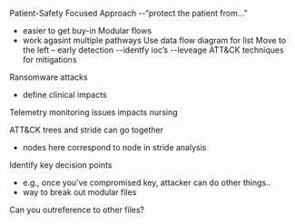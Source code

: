 Patient-Safety Focused Approach 
--“protect the patient from…”
- easier to get buy-in
Modular flows
- work agasint multiple pathways
Use data flow diagram for list
Move to the left – early detection
--identfy ioc’s
--leveage ATT&CK techniques for mitigations

Ransomware attacks
- define clinical impacts

Telemetry monitoring issues impacts nursing 

ATT&CK trees and stride can go together 
- nodes here correspond to node in stride analysis

Identify key decision points
- e.g., once you’ve compromised key, attacker can do other things.. 
- way to break out modular files


Can you outreference to other files? 
